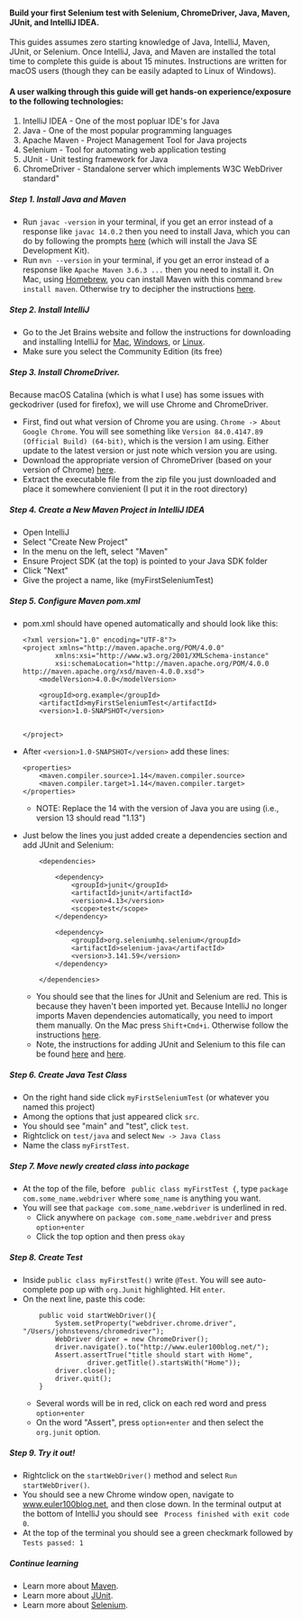 #### Build your first Selenium test with Selenium, ChromeDriver, Java, Maven, JUnit, and IntelliJ IDEA.

This guides assumes zero starting knowledge of Java, IntelliJ, Maven, JUnit, or Selenium. Once IntelliJ, Java, and Maven are installed the total time to complete this guide is about 15 minutes. Instructions are written for macOS users (though they can be easily adapted to Linux of Windows).

#### A user walking through this guide will get hands-on experience/exposure to the following technologies:
1. IntelliJ IDEA - One of the most popluar IDE's for Java
2. Java - One of the most popular programming languages
3. Apache Maven - Project Management Tool for Java projects
4. Selenium - Tool for automating web application testing
5. JUnit - Unit testing framework for Java
6. ChromeDriver - Standalone server which implements W3C WebDriver standard"

##### Step 1. Install Java and Maven
* Run ```javac -version``` in your terminal, if you get an error instead of a response like ```javac 14.0.2``` then you need to install Java, which you can do by following the prompts [here](https://www.oracle.com/java/technologies/javase/javase-jdk8-downloads.html) (which will install the Java SE Development Kit).
* Run ```mvn --version``` in your terminal, if you get an error instead of a response like ```Apache Maven 3.6.3 ...``` then you need to install it. On Mac, using [Homebrew](https://brew.sh/), you can install Maven with this command ```brew install maven```. Otherwise try to decipher the instructions [here](https://maven.apache.org/install.html).

##### Step 2. Install IntelliJ
* Go to the Jet Brains website and follow the instructions for downloading and installing IntelliJ for [Mac](https://www.jetbrains.com/idea/download/#section=mac), [Windows](https://www.jetbrains.com/idea/download/#section=windows), or [Linux](https://www.jetbrains.com/idea/download/#section=linux).
* Make sure you select the Community Edition (its free)

##### Step 3. Install ChromeDriver.
Because macOS Catalina (which is what I use) has some issues with geckodriver (used for firefox), we will use Chrome and ChromeDriver. 
* First, find out what version of Chrome you are using. ```Chrome -> About Google Chrome```. You will see something like ```Version 84.0.4147.89 (Official Build) (64-bit)```, which is the version I am using. Either update to the latest version or just note which version you are using.
* Download the appropriate version of ChromeDriver (based on your version of Chrome) [here](https://chromedriver.chromium.org/downloads).
* Extract the executable file from the zip file you just downloaded and place it somewhere convienient (I put it in the root directory)

##### Step 4. Create a New Maven Project in IntelliJ IDEA
* Open IntelliJ
* Select "Create New Project"
* In the menu on the left, select "Maven"
* Ensure Project SDK (at the top) is pointed to your Java SDK folder
* Click "Next"
* Give the project a name, like (myFirstSeleniumTest)

##### Step 5. Configure Maven pom.xml
* pom.xml should have opened automatically and should look like this:
    ```
    <?xml version="1.0" encoding="UTF-8"?>
    <project xmlns="http://maven.apache.org/POM/4.0.0"
            xmlns:xsi="http://www.w3.org/2001/XMLSchema-instance"
            xsi:schemaLocation="http://maven.apache.org/POM/4.0.0 http://maven.apache.org/xsd/maven-4.0.0.xsd">
        <modelVersion>4.0.0</modelVersion>

        <groupId>org.example</groupId>
        <artifactId>myFirstSeleniumTest</artifactId>
        <version>1.0-SNAPSHOT</version>


    </project>
    ```
* After ```<version>1.0-SNAPSHOT</version>``` add these lines:
    ```
    <properties>
        <maven.compiler.source>1.14</maven.compiler.source>
        <maven.compiler.target>1.14</maven.compiler.target>
    </properties>
    ```
    * NOTE: Replace the 14 with the version of Java you are using (i.e., version 13 should read "1.13")

* Just below the lines you just added create a dependencies section and add JUnit and Selenium:
    ```
        <dependencies>

            <dependency>
                <groupId>junit</groupId>
                <artifactId>junit</artifactId>
                <version>4.13</version>
                <scope>test</scope>
            </dependency>
        
            <dependency>
                <groupId>org.seleniumhq.selenium</groupId>
                <artifactId>selenium-java</artifactId>
                <version>3.141.59</version>
            </dependency>
        
        </dependencies>
    ```
    * You should see that the lines for JUnit and Selenium are red. This is because they haven't been imported yet. Because IntelliJ no longer imports Maven dependencies automatically, you need to import them manually. On the Mac press ```Shift+Cmd+i```. Otherwise follow the instructions [here](https://blog.jetbrains.com/idea/2020/01/intellij-idea-2020-1-eap/?_ga=2.165852535.833965504.1594850075-640107824.1594850075#maven_and_gradle_importing_updates). 
    * Note, the instructions for adding JUnit and Selenium to this file can be found [here](https://maven.apache.org/plugins-archives/maven-surefire-plugin-2.12.4/examples/junit.html) and [here](https://www.selenium.dev/maven/).

##### Step 6. Create Java Test Class
* On the right hand side click ```myFirstSeleniumTest``` (or whatever you named this project)
* Among the options that just appeared click ```src```.
* You should see "main" and "test", click ```test```.
* Rightclick on ```test/java``` and select ```New -> Java Class```
* Name the class ```myFirstTest```.

##### Step 7. Move newly created class into package
* At the top of the file, before ``` public class myFirstTest {```, type ```package com.some_name.webdriver``` where ```some_name``` is anything you want. 
* You will see that ```package com.some_name.webdriver``` is underlined in red.
    * Click anywhere on ```package com.some_name.webdriver``` and press ```option+enter```
    * Click the top option and then press ```okay```

##### Step 8. Create Test
* Inside ```public class myFirstTest()``` write ```@Test```. You will see auto-complete pop up with ```org.Junit``` highlighted. Hit ```enter```.
* On the next line, paste this code:
    ```
        public void startWebDriver(){
            System.setProperty("webdriver.chrome.driver", "/Users/johnstevens/chromedriver");
            WebDriver driver = new ChromeDriver();
            driver.navigate().to("http://www.euler100blog.net/");
            Assert.assertTrue("title should start with Home",
                    driver.getTitle().startsWith("Home"));
            driver.close();
            driver.quit();
        }
    ```
    * Several words will be in red, click on each red word and press ```option+enter```
    * On the word "Assert", press ```option+enter``` and then select the ```org.junit``` option.

##### Step 9. Try it out!
* Rightclick on the ```startWebDriver()``` method and select ```Run startWebDriver()```.
* You should see a new Chrome window open, navigate to www.euler100blog.net, and then close down. In the terminal output at the bottom of IntelliJ you should see ``` Process finished with exit code 0```.
* At the top of the terminal you should see a green checkmark followed by ```Tests passed: 1```

##### Continue learning
* Learn more about [Maven](https://maven.apache.org/).
* Learn more about [JUnit](https://junit.org/junit5/docs/current/user-guide/).
* Learn more about [Selenium](https://www.selenium.dev/documentation/en/).
